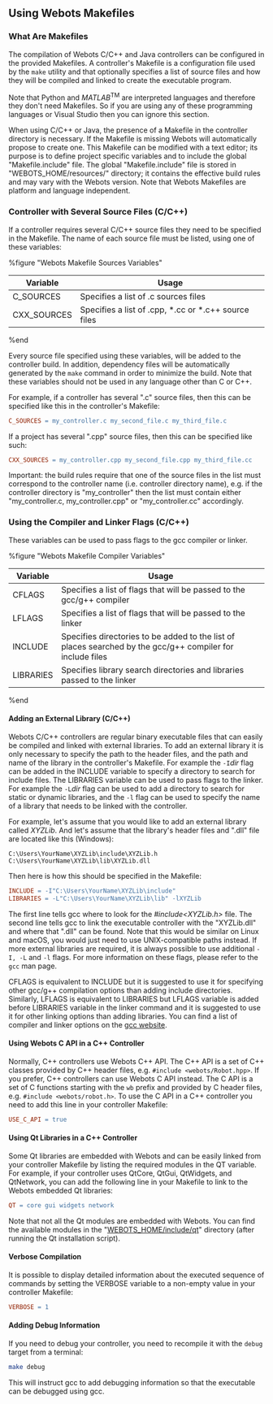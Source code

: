 ## Using Webots Makefiles

### What Are Makefiles

The compilation of Webots C/C++ and Java controllers can be configured in the provided Makefiles.
A controller's Makefile is a configuration file used by the `make` utility and that optionally specifies a list of source files and how they will be compiled and linked to create the executable program.

Note that Python and *MATLAB*<sup>TM</sup> are interpreted languages and therefore they don't need Makefiles.
So if you are using any of these programming languages or Visual Studio then you can ignore this section.

When using C/C++ or Java, the presence of a Makefile in the controller directory is necessary.
If the Makefile is missing Webots will automatically propose to create one.
This Makefile can be modified with a text editor; its purpose is to define project specific variables and to include the global "Makefile.include" file.
The global "Makefile.include" file is stored in "WEBOTS\_HOME/resources/" directory; it contains the effective build rules and may vary with the Webots version.
Note that Webots Makefiles are platform and language independent.

### Controller with Several Source Files (C/C++)

If a controller requires several C/C++ source files they need to be specified in the Makefile.
The name of each source file must be listed, using one of these variables:

%figure "Webots Makefile Sources Variables"

| Variable     | Usage                                                |
| ------------ | ---------------------------------------------------- |
| C\_SOURCES   | Specifies a list of .c sources files                 |
| CXX\_SOURCES | Specifies a list of .cpp, *.cc or *.c++ source files |

%end

Every source file specified using these variables, will be added to the controller build.
In addition, dependency files will be automatically generated by the `make` command in order to minimize the build.
Note that these variables should not be used in any language other than C or C++.

For example, if a controller has several ".c" source files, then this can be specified like this in the controller's Makefile:

```makefile
C_SOURCES = my_controller.c my_second_file.c my_third_file.c
```

If a project has several ".cpp" source files, then this can be specified like such:

```makefile
CXX_SOURCES = my_controller.cpp my_second_file.cpp my_third_file.cc
```

Important: the build rules require that one of the source files in the list must correspond to the controller name (i.e. controller directory name), e.g. if the controller directory is "my\_controller" then the list must contain either "my\_controller.c, my\_controller.cpp" or "my\_controller.cc" accordingly.

### Using the Compiler and Linker Flags (C/C++)

These variables can be used to pass flags to the gcc compiler or linker.

%figure "Webots Makefile Compiler Variables"

| Variable  | Usage                                                                                                      |
| --------- | ---------------------------------------------------------------------------------------------------------- |
| CFLAGS    | Specifies a list of flags that will be passed to the gcc/g++ compiler                                      |
| LFLAGS    | Specifies a list of flags that will be passed to the linker                                                |
| INCLUDE   | Specifies directories to be added to the list of places searched by the gcc/g++ compiler for include files |
| LIBRARIES | Specifies library search directories and libraries passed to the linker                                    |

%end

#### Adding an External Library (C/C++)

Webots C/C++ controllers are regular binary executable files that can easily be compiled and linked with external libraries.
To add an external library it is only necessary to specify the path to the header files, and the path and name of the library in the controller's Makefile.
For example the `-I`*dir* flag can be added in the INCLUDE variable to specify a directory to search for include files.
The LIBRARIES variable can be used to pass flags to the linker.
For example the `-L`*dir* flag can be used to add a directory to search for static or dynamic libraries, and the `-l` flag can be used to specify the name of a library that needs to be linked with the controller.

For example, let's assume that you would like to add an external library called *XYZLib*.
And let's assume that the library's header files and ".dll" file are located like this (Windows):

```
C:\Users\YourName\XYZLib\include\XYZLib.h
C:\Users\YourName\XYZLib\lib\XYZLib.dll
```

Then here is how this should be specified in the Makefile:

```makefile
INCLUDE = -I"C:\Users\YourName\XYZLib\include"
LIBRARIES = -L"C:\Users\YourName\XYZLib\lib" -lXYZLib
```

The first line tells gcc where to look for the *#include<XYZLib.h>* file.
The second line tells gcc to link the executable controller with the "XYZLib.dll" and where that ".dll" can be found.
Note that this would be similar on Linux and macOS, you would just need to use UNIX-compatible paths instead.
If more external libraries are required, it is always possible to use additional `-I, -L` and `-l` flags.
For more information on these flags, please refer to the `gcc` man page.

CFLAGS is equivalent to INCLUDE but it is suggested to use it for specifying other gcc/g++ compilation options than adding include directories.
Similarly, LFLAGS is equivalent to LIBRARIES but LFLAGS variable is added before LIBRARIES variable in the linker command and it is suggested to use it for other linking options than adding libraries.
You can find a list of compiler and linker options on the [gcc website](https://gcc.gnu.org/onlinedocs/gcc/Option-Summary.html#Option-Summary).

#### Using Webots C API in a C++ Controller

Normally, C++ controllers use Webots C++ API.
The C++ API is a set of C++ classes provided by C++ header files, e.g. `#include <webots/Robot.hpp>`.
If you prefer, C++ controllers can use Webots C API instead.
The C API is a set of C functions starting with the `wb` prefix and provided by C header files, e.g. `#include <webots/robot.h>`.
To use the C API in a C++ controller you need to add this line in your controller Makefile:

```makefile
USE_C_API = true
```

#### Using Qt Libraries in a C++ Controller

Some Qt libraries are embedded with Webots and can be easily linked from your controller Makefile by listing the required modules in the QT variable.
For example, if your controller uses QtCore, QtGui, QtWidgets, and QtNetwork, you can add the following line in your Makefile to link to the Webots embedded Qt libraries:

```makefile
QT = core gui widgets network
```

Note that not all the Qt modules are embedded with Webots.
You can find the available modules in the "[WEBOTS\_HOME/include/qt](https://github.com/cyberbotics/webots/tree/master/include/)" directory (after running the Qt installation script).

#### Verbose Compilation

It is possible to display detailed information about the executed sequence of commands by setting the VERBOSE variable to a non-empty value in your controller Makefile:

```makefile
VERBOSE = 1
```

#### Adding Debug Information

If you need to debug your controller, you need to recompile it with the `debug` target from a terminal:

```sh
make debug
```

This will instruct gcc to add debugging information so that the executable can be debugged using gcc.
